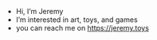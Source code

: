 - Hi, I’m Jeremy
- I’m interested in art, toys, and games
- you can reach me on https://jeremy.toys

<!---
jeremyblut/jeremyblut is a ✨ special ✨ repository because its `README.md` (this file) appears on your GitHub profile.
You can click the Preview link to take a look at your changes.
--->
